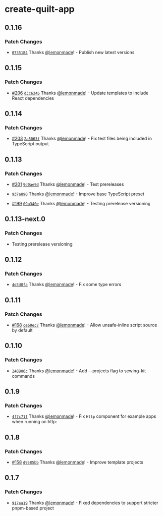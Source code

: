 # create-quilt-app

## 0.1.16

### Patch Changes

- [`0735184`](https://github.com/lemonmade/quilt/commit/073518430d0fcabab7a2db9c76f8a69dac1fdea5) Thanks [@lemonmade](https://github.com/lemonmade)! - Publish new latest versions

## 0.1.15

### Patch Changes

- [#206](https://github.com/lemonmade/quilt/pull/206) [`d3c6346`](https://github.com/lemonmade/quilt/commit/d3c6346dc61a77fd6d45f13abe29222742b895fc) Thanks [@lemonmade](https://github.com/lemonmade)! - Update templates to include React dependencies

## 0.1.14

### Patch Changes

- [#203](https://github.com/lemonmade/quilt/pull/203) [`2a5063f`](https://github.com/lemonmade/quilt/commit/2a5063fe8e949eaa7829dd5685901b67a06c09c8) Thanks [@lemonmade](https://github.com/lemonmade)! - Fix test files being included in TypeScript output

## 0.1.13

### Patch Changes

- [#201](https://github.com/lemonmade/quilt/pull/201) [`9d0ae9d`](https://github.com/lemonmade/quilt/commit/9d0ae9d48cf111ec746c4a5c36d7e5f336865c02) Thanks [@lemonmade](https://github.com/lemonmade)! - Test prereleases

* [`937a890`](https://github.com/lemonmade/quilt/commit/937a89009924a7b1d9e2a102028efd97928396e3) Thanks [@lemonmade](https://github.com/lemonmade)! - Improve base TypeScript preset

- [#199](https://github.com/lemonmade/quilt/pull/199) [`09a340e`](https://github.com/lemonmade/quilt/commit/09a340ed27fac52cecd87dea7e3ced2be85f2fd4) Thanks [@lemonmade](https://github.com/lemonmade)! - Testing prerelease versioning

## 0.1.13-next.0

### Patch Changes

- Testing prerelease versioning

## 0.1.12

### Patch Changes

- [`4d3d0fa`](https://github.com/lemonmade/quilt/commit/4d3d0fadd1dc4eedd88198506d4f05f446180430) Thanks [@lemonmade](https://github.com/lemonmade)! - Fix some type errors

## 0.1.11

### Patch Changes

- [#168](https://github.com/lemonmade/quilt/pull/168) [`ce60ec7`](https://github.com/lemonmade/quilt/commit/ce60ec7d864eb3b7c20a1f6cfe8839652bd8e3db) Thanks [@lemonmade](https://github.com/lemonmade)! - Allow unsafe-inline script source by default

## 0.1.10

### Patch Changes

- [`240906c`](https://github.com/lemonmade/quilt/commit/240906ccba6265474c0e50df89f25c5e1844fc60) Thanks [@lemonmade](https://github.com/lemonmade)! - Add --projects flag to sewing-kit commands

## 0.1.9

### Patch Changes

- [`4f7c71f`](https://github.com/lemonmade/quilt/commit/4f7c71f251b375143eb4f999f0a1298c0df9f6e4) Thanks [@lemonmade](https://github.com/lemonmade)! - Fix `Http` component for example apps when running on http:

## 0.1.8

### Patch Changes

- [#158](https://github.com/lemonmade/quilt/pull/158) [`d9585bb`](https://github.com/lemonmade/quilt/commit/d9585bbc51c25f2d0cba6c656a06c74ed6ed5f93) Thanks [@lemonmade](https://github.com/lemonmade)! - Improve template projects

## 0.1.7

### Patch Changes

- [`917ea19`](https://github.com/lemonmade/quilt/commit/917ea19edbd8ad210675b11ef7f2ebe0c33e0b3e) Thanks [@lemonmade](https://github.com/lemonmade)! - Fixed dependencies to support stricter pnpm-based project
